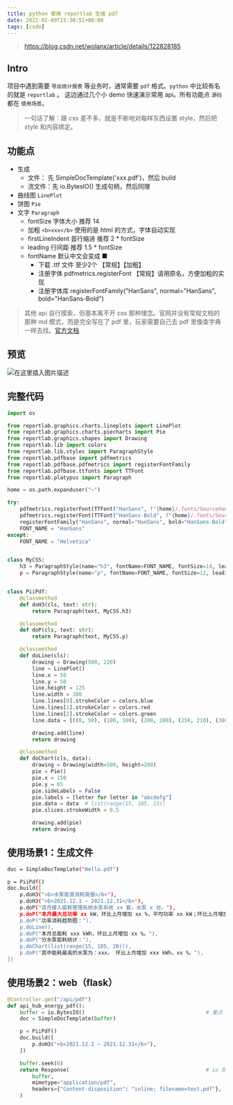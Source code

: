 ```yaml
---
title: python 使用 reportlab 生成 pdf
date: 2022-02-09T15:30:51+08:00
tags: [csdn]
---
```


> https://blog.csdn.net/wolanx/article/details/122828185

## Intro
项目中遇到需要 `导出统计报表` 等业务时，通常需要 `pdf` 格式。`python` 中比较有名的就是 `reportlab` 。
这边通过几个小 demo 快速演示常用 api。所有功能点 `源码` 都在 `使用场景`。

> 一句话了解：跟 css 差不多，就是不断地对每样东西设置 style，然后把 style 和内容绑定。

## 功能点
- 生成
  - 文件： 先 SimpleDocTemplate('xxx.pdf')，然后 build
  - 流文件：先 io.BytesIO() 生成句柄，然后同理
- 曲线图 `LinePlot`
- 饼图 `Pie`
- 文字 `Paragraph`
  - fontSize 字体大小 推荐 14
  - 加粗 `<b>xxx</b>` 使用的是 html 的方式，字体自动实现
  - firstLineIndent 首行缩进 推荐 2 * fontSize
  - leading 行间距 推荐 1.5 * fontSize
  - fontName 默认中文会变成 ■
    - 下载 .ttf 文件 至少2个 【常规】【加粗】
    - 注册字体 pdfmetrics.registerFont 【常规】请用原名，方便加粗的实现
    - 注册字体库 registerFontFamily("HanSans", normal="HanSans", bold="HanSans-Bold")

> 其他 api 自行摸索，但基本离不开 css 那种理念。官网并没有常规文档的那种 md 模式，而是完全写在了 pdf 里，玩家需要自己去 pdf 里像查字典一样去找。[官方文档](https://www.reportlab.com/docs/reportlab-userguide.pdf)

## 预览
![在这里插入图片描述](https://img-blog.csdnimg.cn/96e96089aad744db917372a1a1770785.png?x-oss-process=image/watermark,type_d3F5LXplbmhlaQ,shadow_50,text_Q1NETiBAeXVqaWUuemhhbw==,size_12,color_FFFFFF,t_70,g_se,x_16#pic_center)
## 完整代码
```python
import os

from reportlab.graphics.charts.lineplots import LinePlot
from reportlab.graphics.charts.piecharts import Pie
from reportlab.graphics.shapes import Drawing
from reportlab.lib import colors
from reportlab.lib.styles import ParagraphStyle
from reportlab.pdfbase import pdfmetrics
from reportlab.pdfbase.pdfmetrics import registerFontFamily
from reportlab.pdfbase.ttfonts import TTFont
from reportlab.platypus import Paragraph

home = os.path.expanduser("~")

try:
    pdfmetrics.registerFont(TTFont("HanSans", f"{home}/.fonts/SourceHanSansCN-Normal.ttf"))
    pdfmetrics.registerFont(TTFont("HanSans-Bold", f"{home}/.fonts/SourceHanSansCN-Bold.ttf"))
    registerFontFamily("HanSans", normal="HanSans", bold="HanSans-Bold")
    FONT_NAME = "HanSans"
except:
    FONT_NAME = "Helvetica"


class MyCSS:
    h3 = ParagraphStyle(name="h3", fontName=FONT_NAME, fontSize=14, leading=21, alignment=1)
    p = ParagraphStyle(name="p", fontName=FONT_NAME, fontSize=12, leading=18, firstLineIndent=24)


class PiiPdf:
    @classmethod
    def doH3(cls, text: str):
        return Paragraph(text, MyCSS.h3)

    @classmethod
    def doP(cls, text: str):
        return Paragraph(text, MyCSS.p)

    @classmethod
    def doLine(cls):
        drawing = Drawing(500, 220)
        line = LinePlot()
        line.x = 50
        line.y = 50
        line.height = 125
        line.width = 300
        line.lines[0].strokeColor = colors.blue
        line.lines[1].strokeColor = colors.red
        line.lines[2].strokeColor = colors.green
        line.data = [((0, 50), (100, 100), (200, 200), (250, 210), (300, 300), (400, 800))]

        drawing.add(line)
        return drawing

    @classmethod
    def doChart(cls, data):
        drawing = Drawing(width=500, height=200)
        pie = Pie()
        pie.x = 150
        pie.y = 65
        pie.sideLabels = False
        pie.labels = [letter for letter in "abcdefg"]
        pie.data = data  # list(range(15, 105, 15))
        pie.slices.strokeWidth = 0.5

        drawing.add(pie)
        return drawing
```

## 使用场景1：生成文件
```bash
doc = SimpleDocTemplate("Hello.pdf")

p = PiiPdf()
doc.build([
    p.doH3("<b>水泵能源消耗简报</b>"),
    p.doH3("<b>2021.12.1 ~ 2021.12.31</b>"),
    p.doP("该月接入能耗管理系统水泵系统 xx 套，水泵 x 台。"),
    p.doP("本月最大总功率 xx kW，环比上月增加 xx %，平均功率 xx kW；环比上月增加 xx %。"),
    p.doP("功率消耗趋势图："),
    p.doLine(),
    p.doP("本月总能耗 xxx kWh，环比上月增加 xx %。"),
    p.doP("分水泵能耗统计："),
    p.doChart(list(range(15, 105, 20))),
    p.doP("其中能耗最高的水泵为：xxx， 环比上月增加 xxx kWh，xx %。"),
])
```

## 使用场景2：web（flask）
```python
@Controller.get("/api/pdf")
def api_hub_energy_pdf():
    buffer = io.BytesIO()										# 重点 起一个 io
    doc = SimpleDocTemplate(buffer)

    p = PiiPdf()
    doc.build([
        p.doH3("<b>2021.12.1 ~ 2021.12.31</b>"),
    ])

    buffer.seek(0)
    return Response(											# io 形式返回
        buffer,
        mimetype="application/pdf",
        headers={"Content-disposition": "inline; filename=test.pdf"},
    )
```
